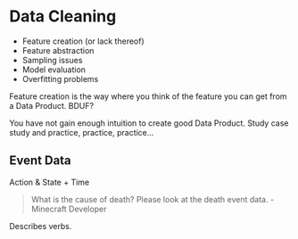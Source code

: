 # Data Cleaning

* Feature creation (or lack thereof)
* Feature abstraction
* Sampling issues
* Model evaluation
* Overfitting problems

Feature creation is the way where you think of the feature you can get from a Data Product. BDUF?

You have not gain enough intuition to create good Data Product. Study case study and practice, practice, practice...

## Event Data

Action & State + Time

> What is the cause of death? Please look at the death event data. - Minecraft Developer

Describes verbs.